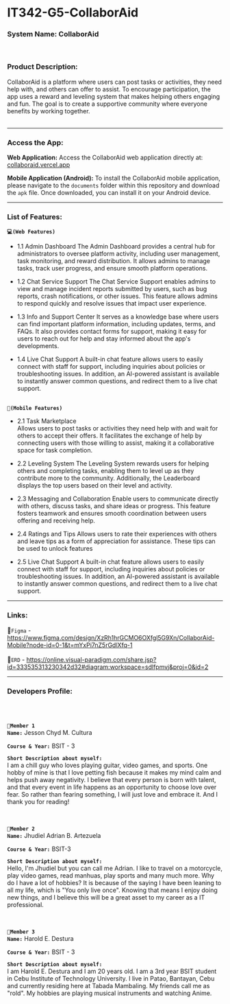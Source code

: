 # IT342-G5-CollaborAid


### System Name: CollaborAid 
<br> 

### Product Description: 

CollaborAid is a platform where users can post tasks or activities, they need help with, and others can offer to assist. To encourage participation, the app uses a reward and leveling system that makes helping others engaging and fun. The goal is to create a supportive community where everyone benefits by working together.
<br><br>

---

### Access the App:

**Web Application:** Access the CollaborAid web application directly at: [collaboraid.vercel.app](https://collaboraid.vercel.app)

**Mobile Application (Android):** To install the CollaborAid mobile application, please navigate to the `documents` folder within this repository and download the `apk` file. Once downloaded, you can install it on your Android device.

---

### List of Features:

**`💻(Web Features)`**

- 1.1 Admin Dashboard
The Admin Dashboard provides a central hub for administrators to oversee platform activity, including user management, task monitoring, and reward distribution. It allows admins to manage tasks, track user progress, and ensure smooth platform operations.

- 1.2 Chat Service Support
The Chat Service Support enables admins to view and manage incident reports submitted by users, such as bug reports, crash notifications, or other issues. This feature allows admins to respond quickly and resolve issues that impact user experience.

- 1.3 Info and Support Center
It serves as a knowledge base where users can find important platform information, including updates, terms, and FAQs. It also provides contact forms for support, making it easy for users to reach out for help and stay informed about the app's developments.

- 1.4 Live Chat Support
A built-in chat feature allows users to easily connect with staff for support, including inquiries about policies or troubleshooting issues. In addition, an AI-powered assistant is available to instantly answer common questions, and redirect them to a live chat support. <br> <br>

**`📱(Mobile Features)`**

- 2.1 Task Marketplace  
Allows users to post tasks or activities they need help with and wait for others to accept their offers. It facilitates the exchange of help by connecting users with those willing to assist, making it a collaborative space for task completion.

- 2.2 Leveling System 
The Leveling System rewards users for helping others and completing tasks, enabling them to level up as they contribute more to the community. Additionally, the Leaderboard displays the top users based on their level and activity.

- 2.3 Messaging and Collaboration 
Enable users to communicate directly with others, discuss tasks, and share ideas or progress. This feature fosters teamwork and ensures smooth coordination between users offering and receiving help.

- 2.4 Ratings and Tips
Allows users to rate their experiences with others and leave tips as a form of appreciation for assistance. These tips can be used to unlock features

- 2.5 Live Chat Support
A built-in chat feature allows users to easily connect with staff for support, including inquiries about policies or troubleshooting issues. In addition, an AI-powered assistant is available to instantly answer common questions, and redirect them to a live chat support.

---

### Links:

🔗`Figma` - https://www.figma.com/design/XzRh1hrGCMO6OXfgl5G9Xn/CollaborAid-Mobile?node-id=0-1&t=mYxPi7nZ5rGdlXfq-1 <br><br>
🔗`ERD` - https://online.visual-paradigm.com/share.jsp?id=333535313230342d32#diagram:workspace=sdlfpmvj&proj=0&id=2

---

### Developers Profile:
<br><br>


**`👤Member 1`**<br>
**`Name:`** Jesson Chyd M. Cultura

**`Course & Year:`** BSIT - 3 

**`Short Description about myself:`** <br>
I am a chill guy who loves playing guitar, video games, and sports. One hobby of mine is that I love petting fish because it makes my mind calm and helps push away negativity. I believe that every person is born with talent, and that every event in life happens as an opportunity to choose love over fear. So rather than fearing something, I will just love and embrace it. And I thank you for reading!

<br><br>
**`👤Member 2`** <br>
**`Name:`** Jhudiel Adrian B. Artezuela

**`Course & Year:`** BSIT-3

**`Short Description about myself:`**<br>
Hello, I'm Jhudiel but you can call me Adrian. I like to travel on a motorcycle, play video games, read manhuas, play sports and many much more. Why 
do I have a lot of hobbies? It is because of the saying I have been leaning to all my life, which is "You only live once". Knowing that means I enjoy
doing new things, and I believe this will be a great asset to my career as a IT professional.

<br><br>
**`👤Member 3`**<br>
**`Name:`** Harold E. Destura

**`Course & Year:`** BSIT - 3

**`Short Description about myself:`**<br>
I am Harold E. Destura and I am 20 years old. I am a 3rd year BSIT student in Cebu Institute of Technology University. I live in Patao, Bantayan, Cebu and currently residing here at Tabada Mambaling. My friends call me as "rold". My hobbies are playing musical instruments and watching Anime. 







